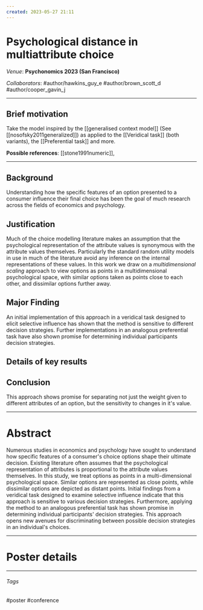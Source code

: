 ```yaml
---
created: 2023-05-27 21:11
---
```


# Psychological distance in multiattribute choice

*Venue*: **Psychonomics 2023 (San Francisco)**

*Collaborators*: #author/hawkins_guy_e #author/brown_scott_d #author/cooper_gavin_j 

---

## Brief motivation

Take the model inspired by the [[generalised context model]] (See [[nosofsky2011generalized]]) as applied to the [[Veridical task]] (both variants), the [[Preferential task]] and more.

**Possible references**: [[stone1991numeric]], 

---

## Background
Understanding how the specific features of an option presented to a consumer influence their final choice has been the goal of much research across the fields of economics and psychology.
## Justification
Much of the choice modelling literature makes an assumption that the psychological representation of the attribute values is synonymous with the attribute values themselves. Particularly the standard random utility models in use in much of the literature avoid any inference on the internal representations of these values. In this work we draw on a *multidimensional scaling* approach to view options as points in a multidimensional psychological space, with similar options taken as points close to each other, and dissimilar options further away.

## Major Finding
An initial implementation of this approach in a veridical task designed to elicit selective influence has shown that the method is sensitive to different decision strategies. Further implementations in an analogous preferential task have also shown promise for determining individual participants decision strategies.

## Details of key results

## Conclusion
This approach shows promise for separating not just the weight given to different attributes of an option, but the sensitivity to changes in it's value.

---

# Abstract
Numerous studies in economics and psychology have sought to understand how specific features of a consumer's choice options shape their ultimate decision. Existing literature often assumes that the psychological representation of attributes is proportional to the attribute values themselves. In this study, we treat options as points in a multi-dimensional psychological space. Similar options are represented as close points, while dissimilar options are depicted as distant points. Initial findings from a veridical task designed to examine selective influence indicate that this approach is sensitive to various decision strategies. Furthermore, applying the method to an analogous preferential task has shown promise in determining individual participants' decision strategies. This approach opens new avenues for discriminating between possible decision strategies in an individual's choices.

---

# Poster details

--- 

###### Tags

#poster #conference 

